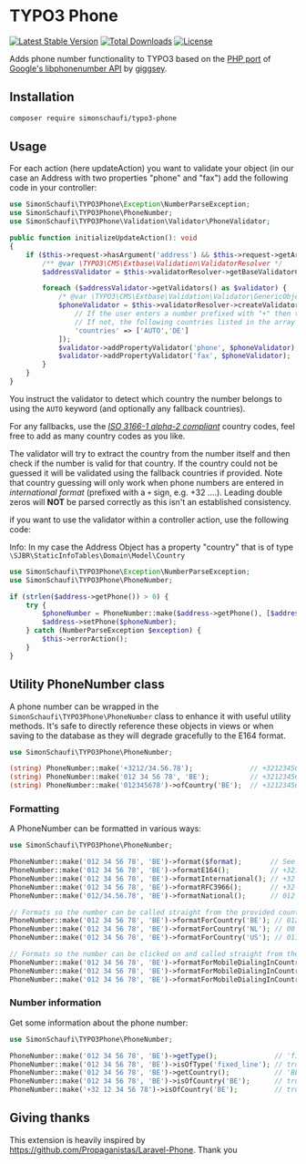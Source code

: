 # TYPO3 Phone

[![Latest Stable Version](https://poser.pugx.org/simonschaufi/typo3-phone/v/stable)](https://packagist.org/packages/simonschaufi/typo3-phone)
[![Total Downloads](https://poser.pugx.org/simonschaufi/typo3-phone/downloads)](https://packagist.org/packages/simonschaufi/typo3-phone)
[![License](https://poser.pugx.org/simonschaufi/typo3-phone/license)](https://packagist.org/packages/simonschaufi/typo3-phone)

Adds phone number functionality to TYPO3 based on the [PHP port](https://github.com/giggsey/libphonenumber-for-php) of [Google's libphonenumber API](https://github.com/googlei18n/libphonenumber) by [giggsey](https://github.com/giggsey).

## Installation

```bash
composer require simonschaufi/typo3-phone
```

## Usage

For each action (here updateAction) you want to validate your object (in our case an Address with two properties "phone" and "fax")
add the following code in your controller:

```php
use SimonSchaufi\TYPO3Phone\Exception\NumberParseException;
use SimonSchaufi\TYPO3Phone\PhoneNumber;
use SimonSchaufi\TYPO3Phone\Validation\Validator\PhoneValidator;

public function initializeUpdateAction(): void
{
	if ($this->request->hasArgument('address') && $this->request->getArgument('address')) {
		/** @var \TYPO3\CMS\Extbase\Validation\ValidatorResolver */
		$addressValidator = $this->validatorResolver->getBaseValidatorConjunction(Address::class);

		foreach ($addressValidator->getValidators() as $validator) {
			/* @var \TYPO3\CMS\Extbase\Validation\Validator\GenericObjectValidator $validator */
			$phoneValidator = $this->validatorResolver->createValidator(PhoneValidator::class, [
				// If the user enters a number prefixed with "+" then the country can be guessed.
				// If not, the following countries listed in the array will be checked against
				'countries' => ['AUTO','DE']
			]);
			$validator->addPropertyValidator('phone', $phoneValidator);
			$validator->addPropertyValidator('fax', $phoneValidator);
		}
	}
}
```

You instruct the validator to detect which country the number belongs to using the `AUTO` keyword (and optionally any fallback countries).

For any fallbacks, use the [*ISO 3166-1 alpha-2 compliant*](http://en.wikipedia.org/wiki/ISO_3166-1_alpha-2#Officially_assigned_code_elements) country codes, feel free to add as many country codes as you like.

The validator will try to extract the country from the number itself and then check if the number is valid for that country. If the country could not be guessed it will be validated using the fallback countries if provided. Note that country guessing will only work when phone numbers are entered in *international format* (prefixed with a `+` sign, e.g. +32 ....). Leading double zeros will **NOT** be parsed correctly as this isn't an established consistency.

if you want to use the validator within a controller action, use the following code:

Info: In my case the Address Object has a property "country" that is of type `\SJBR\StaticInfoTables\Domain\Model\Country`

```php
use SimonSchaufi\TYPO3Phone\Exception\NumberParseException;
use SimonSchaufi\TYPO3Phone\PhoneNumber;

if (strlen($address->getPhone()) > 0) {
	try {
		$phoneNumber = PhoneNumber::make($address->getPhone(), [$address->getCountry()->getIsoCodeA2()])->formatInternational();
		$address->setPhone($phoneNumber);
	} catch (NumberParseException $exception) {
		$this->errorAction();
	}
}
```

## Utility PhoneNumber class

A phone number can be wrapped in the `SimonSchaufi\TYPO3Phone\PhoneNumber` class to enhance it with useful utility 
methods. It's safe to directly reference these objects in views or when saving to the database as they will degrade 
gracefully to the E164 format.

```php
use SimonSchaufi\TYPO3Phone\PhoneNumber;

(string) PhoneNumber::make('+3212/34.56.78');              // +3212345678
(string) PhoneNumber::make('012 34 56 78', 'BE');          // +3212345678
(string) PhoneNumber::make('012345678')->ofCountry('BE');  // +3212345678
```

### Formatting
A PhoneNumber can be formatted in various ways:

```php
use SimonSchaufi\TYPO3Phone\PhoneNumber;

PhoneNumber::make('012 34 56 78', 'BE')->format($format);       // See libphonenumber\PhoneNumberFormat
PhoneNumber::make('012 34 56 78', 'BE')->formatE164();          // +3212345678
PhoneNumber::make('012 34 56 78', 'BE')->formatInternational(); // +32 12 34 56 78
PhoneNumber::make('012 34 56 78', 'BE')->formatRFC3966();       // +32-12-34-56-78
PhoneNumber::make('012/34.56.78', 'BE')->formatNational();      // 012 34 56 78

// Formats so the number can be called straight from the provided country.
PhoneNumber::make('012 34 56 78', 'BE')->formatForCountry('BE'); // 012 34 56 78
PhoneNumber::make('012 34 56 78', 'BE')->formatForCountry('NL'); // 00 32 12 34 56 78
PhoneNumber::make('012 34 56 78', 'BE')->formatForCountry('US'); // 011 32 12 34 56 78

// Formats so the number can be clicked on and called straight from the provided country using a cellphone.
PhoneNumber::make('012 34 56 78', 'BE')->formatForMobileDialingInCountry('BE'); // 012345678
PhoneNumber::make('012 34 56 78', 'BE')->formatForMobileDialingInCountry('NL'); // +3212345678
PhoneNumber::make('012 34 56 78', 'BE')->formatForMobileDialingInCountry('US'); // +3212345678
```

### Number information
Get some information about the phone number:

```php
use SimonSchaufi\TYPO3Phone\PhoneNumber;

PhoneNumber::make('012 34 56 78', 'BE')->getType();              // 'fixed_line'
PhoneNumber::make('012 34 56 78', 'BE')->isOfType('fixed_line'); // true
PhoneNumber::make('012 34 56 78', 'BE')->getCountry();           // 'BE'
PhoneNumber::make('012 34 56 78', 'BE')->isOfCountry('BE');      // true
PhoneNumber::make('+32 12 34 56 78')->isOfCountry('BE');         // true
```

## Giving thanks

This extension is heavily inspired by https://github.com/Propaganistas/Laravel-Phone. Thank you 
